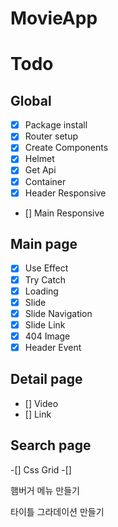 # MovieApp

# Todo

## Global

- [x] Package install
- [x] Router setup
- [x] Create Components
- [x] Helmet
- [x] Get Api
- [x] Container
- [x] Header Responsive
- [] Main Responsive

## Main page

- [x] Use Effect
- [x] Try Catch
- [x] Loading
- [x] Slide
- [x] Slide Navigation
- [x] Slide Link
- [x] 404 Image
- [x] Header Event

## Detail page

- [] Video
- [] Link

## Search page

-[] Css Grid
-[]

햄버거 메뉴 만들기

타이틀 그라데이션 만들기
